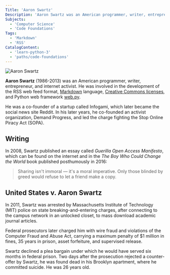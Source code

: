 ```yaml
---
Title: 'Aaron Swartz'
Description: 'Aaron Swartz was an American programmer, writer, entrepreneur, and internet activist involved in the development of the RSS web feed format, Markdown language, Creative Commons organization, and Python web framework web.py.'
Subjects:
  - 'Computer Science'
  - 'Code Foundations'
Tags:
  - 'Markdown'
  - 'RSS'
CatalogContent:
  - 'learn-python-3'
  - 'paths/code-foundations'
---
```


![Aaron Swartz](https://raw.githubusercontent.com/Codecademy/docs/main/media/aaron_swartz.png)

**Aaron Swartz** (1986-2013) was an American programmer, writer, entrepreneur, and internet activist. He was involved in the development of the RSS web feed format, [Markdown](https://www.codecademy.com/resources/docs/markdown) language, [Creative Commons licenses](https://creativecommons.org/), and Python web framework [web.py](https://webpy.org/).

He was a co-founder of a startup called Infogami, which later became the social news site Reddit. In his later years, he co-founded an activist organization, Demand Progress, and led the charge fighting the Stop Online Piracy Act (SOPA).

## Writing

In 2008, Swartz published an essay called _Guerilla Open Access Manifesto_, which can be found on the internet and in the _The Boy Who Could Change the World_ book published posthumously in 2016:

> Sharing isn't immoral — it's a moral imperative. Only those blinded by greed would refuse to let a friend make a copy.

## United States v. Aaron Swartz

In 2011, Swartz was arrested by Massachusetts Institute of Technology (MIT) police on state breaking-and-entering charges, after connecting to the campus network in an unlocked closet, to mass download academic journal articles.

Federal prosecutors later charged him with wire fraud and violations of the Computer Fraud and Abuse Act, carrying a maximum penalty of $1 million in fines, 35 years in prison, asset forfeiture, and supervised release.

Swartz declined a plea bargain under which he would have served six months in federal prison. Two days after the prosecution rejected a counter-offer by Swartz, he was found dead in his Brooklyn apartment, where he committed suicide. He was 26 years old.

